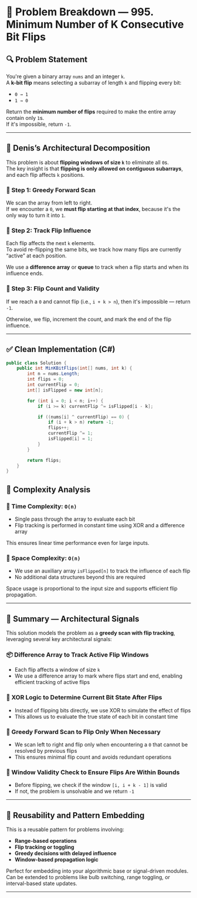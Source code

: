 # 🧠 Problem Breakdown — 995. Minimum Number of K Consecutive Bit Flips

## 🔍 Problem Statement

You're given a binary array `nums` and an integer `k`.  
A **k-bit flip** means selecting a subarray of length `k` and flipping every bit:  
- `0 → 1`  
- `1 → 0`

Return the **minimum number of flips** required to make the entire array contain only `1`s.  
If it's impossible, return `-1`.

---

## 🧠 Denis’s Architectural Decomposition

This problem is about **flipping windows of size `k`** to eliminate all `0`s.  
The key insight is that **flipping is only allowed on contiguous subarrays**, and each flip affects `k` positions.

### 🔹 Step 1: Greedy Forward Scan

We scan the array from left to right.  
If we encounter a `0`, we **must flip starting at that index**, because it's the only way to turn it into `1`.

### 🔹 Step 2: Track Flip Influence

Each flip affects the next `k` elements.  
To avoid re-flipping the same bits, we track how many flips are currently “active” at each position.

We use a **difference array** or **queue** to track when a flip starts and when its influence ends.

### 🔹 Step 3: Flip Count and Validity

If we reach a `0` and cannot flip (i.e., `i + k > n`), then it's impossible — return `-1`.

Otherwise, we flip, increment the count, and mark the end of the flip influence.

---

## ✅ Clean Implementation (C#)

```csharp
public class Solution {
    public int MinKBitFlips(int[] nums, int k) {
        int n = nums.Length;
        int flips = 0;
        int currentFlip = 0;
        int[] isFlipped = new int[n];

        for (int i = 0; i < n; i++) {
            if (i >= k) currentFlip ^= isFlipped[i - k];

            if ((nums[i] ^ currentFlip) == 0) {
                if (i + k > n) return -1;
                flips++;
                currentFlip ^= 1;
                isFlipped[i] = 1;
            }
        }

        return flips;
    }
}
```

## 🧼 Complexity Analysis

### 🔹 Time Complexity: `O(n)`

- Single pass through the array to evaluate each bit
- Flip tracking is performed in constant time using XOR and a difference array

This ensures linear time performance even for large inputs.

### 🔹 Space Complexity: `O(n)`

- We use an auxiliary array `isFlipped[n]` to track the influence of each flip
- No additional data structures beyond this are required

Space usage is proportional to the input size and supports efficient flip propagation.

---

## 🧠 Summary — Architectural Signals

This solution models the problem as a **greedy scan with flip tracking**, leveraging several key architectural signals:

### 📦 Difference Array to Track Active Flip Windows

- Each flip affects a window of size `k`
- We use a difference array to mark where flips start and end, enabling efficient tracking of active flips

### 🧭 XOR Logic to Determine Current Bit State After Flips

- Instead of flipping bits directly, we use XOR to simulate the effect of flips
- This allows us to evaluate the true state of each bit in constant time

### 🔁 Greedy Forward Scan to Flip Only When Necessary

- We scan left to right and flip only when encountering a `0` that cannot be resolved by previous flips
- This ensures minimal flip count and avoids redundant operations

### 🧱 Window Validity Check to Ensure Flips Are Within Bounds

- Before flipping, we check if the window `[i, i + k - 1]` is valid
- If not, the problem is unsolvable and we return `-1`

---

## 🧠 Reusability and Pattern Embedding

This is a reusable pattern for problems involving:

- **Range-based operations**  
- **Flip tracking or toggling**  
- **Greedy decisions with delayed influence**  
- **Window-based propagation logic**

Perfect for embedding into your algorithmic base or signal-driven modules.  
Can be extended to problems like bulb switching, range toggling, or interval-based state updates.


---
